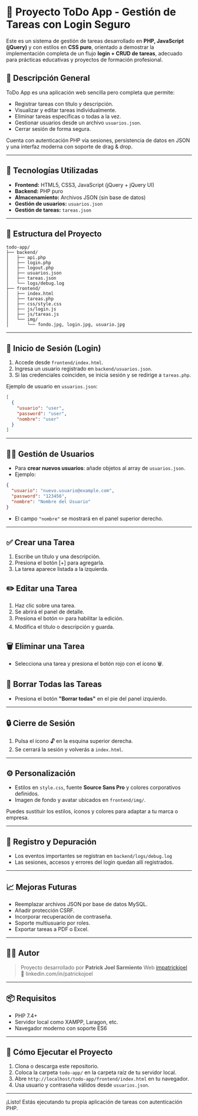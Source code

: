 # 📝 Proyecto ToDo App - Gestión de Tareas con Login Seguro

Este es un sistema de gestión de tareas desarrollado en **PHP, JavaScript (jQuery)** y con estilos en **CSS puro**, orientado a demostrar la implementación completa de un flujo **login + CRUD de tareas**, adecuado para prácticas educativas y proyectos de formación profesional.

## 📌 Descripción General

ToDo App es una aplicación web sencilla pero completa que permite:
- Registrar tareas con título y descripción.
- Visualizar y editar tareas individualmente.
- Eliminar tareas específicas o todas a la vez.
- Gestionar usuarios desde un archivo `usuarios.json`.
- Cerrar sesión de forma segura.

Cuenta con autenticación PHP vía sesiones, persistencia de datos en JSON y una interfaz moderna con soporte de drag & drop.

---

## 🚀 Tecnologías Utilizadas

- **Frontend:** HTML5, CSS3, JavaScript (jQuery + jQuery UI)
- **Backend:** PHP puro
- **Almacenamiento:** Archivos JSON (sin base de datos)
- **Gestión de usuarios:** `usuarios.json`
- **Gestión de tareas:** `tareas.json`

---

## 📂 Estructura del Proyecto

```
todo-app/
├── backend/
│   ├── api.php
│   ├── login.php
│   ├── logout.php
│   ├── usuarios.json
│   ├── tareas.json
│   └── logs/debug.log
├── frontend/
│   ├── index.html
│   ├── tareas.php
│   ├── css/style.css
│   ├── js/login.js
│   ├── js/tareas.js
│   └── img/
│       └── fondo.jpg, login.jpg, usuario.jpg
```

---

## 🔐 Inicio de Sesión (Login)

1. Accede desde `frontend/index.html`.
2. Ingresa un usuario registrado en `backend/usuarios.json`.
3. Si las credenciales coinciden, se inicia sesión y se redirige a `tareas.php`.

Ejemplo de usuario en `usuarios.json`:

```json
[
  {
    "usuario": "user",
    "password": "user",
    "nombre": "user"
  }
]
```

---

## 🧑‍💼 Gestión de Usuarios

- Para **crear nuevos usuarios**: añade objetos al array de `usuarios.json`.
- Ejemplo:

```json
{
  "usuario": "nuevo.usuario@example.com",
  "password": "123456",
  "nombre": "Nombre del Usuario"
}
```

- El campo `"nombre"` se mostrará en el panel superior derecho.

---

## ✅ Crear una Tarea

1. Escribe un título y una descripción.
2. Presiona el botón [+] para agregarla.
3. La tarea aparece listada a la izquierda.

## ✏️ Editar una Tarea

1. Haz clic sobre una tarea.
2. Se abrirá el panel de detalle.
3. Presiona el botón ✏️ para habilitar la edición.
4. Modifica el título o descripción y guarda.

## 🗑️ Eliminar una Tarea

- Selecciona una tarea y presiona el botón rojo con el ícono 🗑️.

## 🧹 Borrar Todas las Tareas

- Presiona el botón **"Borrar todas"** en el pie del panel izquierdo.

---

## 🔒 Cierre de Sesión

1. Pulsa el ícono 🔓 en la esquina superior derecha.
2. Se cerrará la sesión y volverás a `index.html`.

---

## ⚙️ Personalización

- Estilos en `style.css`, fuente **Source Sans Pro** y colores corporativos definidos.
- Imagen de fondo y avatar ubicados en `frontend/img/`.

Puedes sustituir los estilos, íconos y colores para adaptar a tu marca o empresa.

---

## 🧪 Registro y Depuración

- Los eventos importantes se registran en `backend/logs/debug.log`
- Las sesiones, accesos y errores del login quedan allí registrados.

---

## 📈 Mejoras Futuras

- Reemplazar archivos JSON por base de datos MySQL.
- Añadir protección CSRF.
- Incorporar recuperación de contraseña.
- Soporte multiusuario por roles.
- Exportar tareas a PDF o Excel.

---

## 👨‍💻 Autor

> Proyecto desarrollado por **Patrick Joel Sarmiento**
Web [impatrickjoel](https://impatrickjoel.com/)
🔗 linkedin.com/in/patrickojoel

---

## 📦 Requisitos

- PHP 7.4+
- Servidor local como XAMPP, Laragon, etc.
- Navegador moderno con soporte ES6

---

## 🚀 Cómo Ejecutar el Proyecto

1. Clona o descarga este repositorio.
2. Coloca la carpeta `todo-app/` en la carpeta raíz de tu servidor local.
3. Abre `http://localhost/todo-app/frontend/index.html` en tu navegador.
4. Usa usuario y contraseña válidos desde `usuarios.json`.

---

¡Listo! Estás ejecutando tu propia aplicación de tareas con autenticación PHP.